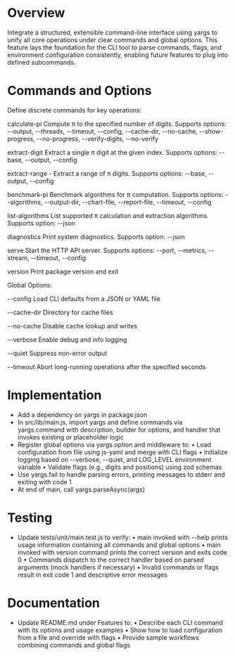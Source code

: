 # Overview

Integrate a structured, extensible command-line interface using yargs to unify all core operations under clear commands and global options. This feature lays the foundation for the CLI tool to parse commands, flags, and environment configuration consistently, enabling future features to plug into defined subcommands.

# Commands and Options

Define discrete commands for key operations:

calculate-pi <digits>
    Compute π to the specified number of digits. Supports options: --output, --threads, --timeout, --config, --cache-dir, --no-cache, --show-progress, --no-progress, --verify-digits, --no-verify

extract-digit <position>
    Extract a single π digit at the given index. Supports options: --base, --output, --config

extract-range <start>-<end>
    Extract a range of π digits. Supports options: --base, --output, --config

benchmark-pi <digits>
    Benchmark algorithms for π computation. Supports options: --algorithms, --output-dir, --chart-file, --report-file, --timeout, --config

list-algorithms
    List supported π calculation and extraction algorithms. Supports option: --json

diagnostics
    Print system diagnostics. Supports option: --json

serve
    Start the HTTP API server. Supports options: --port, --metrics, --stream, --timeout, --config

version
    Print package version and exit

Global Options:

--config <path>
    Load CLI defaults from a JSON or YAML file

--cache-dir <path>
    Directory for cache files

--no-cache
    Disable cache lookup and writes

--verbose
    Enable debug and info logging

--quiet
    Suppress non-error output

--timeout <seconds>
    Abort long-running operations after the specified seconds

# Implementation

- Add a dependency on yargs in package.json
- In src/lib/main.js, import yargs and define commands via yargs.command with description, builder for options, and handler that invokes existing or placeholder logic
- Register global options via yargs.option and middleware to:
    • Load configuration from file using js-yaml and merge with CLI flags
    • Initialize logging based on --verbose, --quiet, and LOG_LEVEL environment variable
    • Validate flags (e.g., digits and positions) using zod schemas
- Use yargs.fail to handle parsing errors, printing messages to stderr and exiting with code 1
- At end of main, call yargs.parseAsync(args)

# Testing

- Update tests/unit/main.test.js to verify:
    • main invoked with --help prints usage information containing all commands and global options
    • main invoked with version command prints the correct version and exits code 0
    • Commands dispatch to the correct handler based on parsed arguments (mock handlers if necessary)
    • Invalid commands or flags result in exit code 1 and descriptive error messages

# Documentation

- Update README.md under Features to:
    • Describe each CLI command with its options and usage examples
    • Show how to load configuration from a file and override with flags
    • Provide sample workflows combining commands and global flags